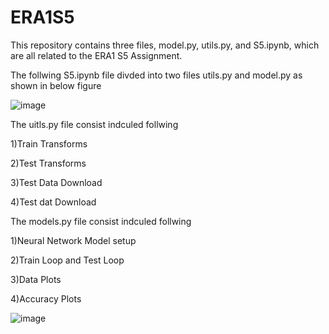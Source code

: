 # ERA1S5
This repository contains three files, model.py, utils.py, and S5.ipynb, which are all related to the ERA1 S5 Assignment. 


The follwing S5.ipynb file divded into two files utils.py and model.py as shown in below figure 



![image](https://github.com/kiran-pyt/ERA1S5/assets/120393460/6aea6f6f-f563-4d98-aa27-bb798c44c332)


The uitls.py file consist indculed follwing


1)Train Transforms

2)Test Transforms

3)Test Data Download

4)Test dat Download

The models.py file consist indculed follwing

1)Neural Network Model setup

2)Train Loop and Test Loop

3)Data Plots

4)Accuracy Plots


![image](https://github.com/kiran-pyt/ERA1S5/assets/120393460/6f7c2d9d-338c-4176-b3ed-096bee745a3d)










    


